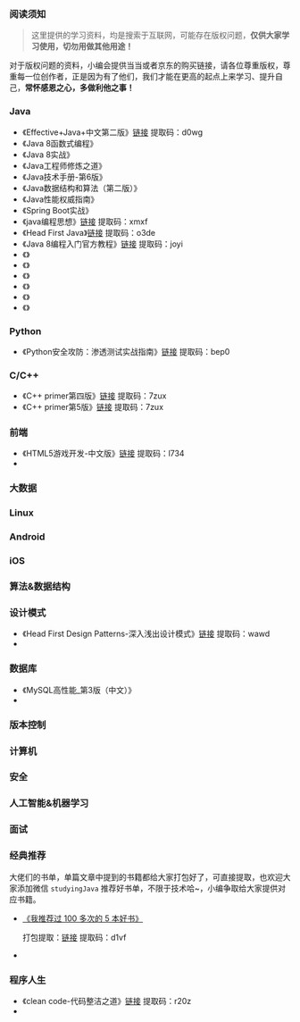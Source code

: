 ### 阅读须知

> 这里提供的学习资料，均是搜索于互联网，可能存在版权问题，**仅供大家学习使用，切勿用做其他用途！**

对于版权问题的资料，小编会提供当当或者京东的购买链接，请各位尊重版权，尊重每一位创作者，正是因为有了他们，我们才能在更高的起点上来学习、提升自己，**常怀感恩之心，多做利他之事！**



### Java

- 《Effective+Java+中文第二版》[链接](https://pan.baidu.com/s/1_TJqBLUiODGFa_KPhpNCwA) 提取码：d0wg
- 《Java 8函数式编程》
- 《Java 8实战》
- 《Java工程师修炼之道》
- 《Java技术手册-第6版》
- 《Java数据结构和算法（第二版）》
- 《Java性能权威指南》
- 《Spring Boot实战》
- 《java编程思想》[链接](ttps://pan.baidu.com/s/1lCWI1NomW4SnugavPSzrog) 提取码：xmxf
- 《Head First Java》[链接](https://pan.baidu.com/s/1MDi7cu59zlxnZZiCp-H6oQ) 提取码：o3de
- 《Java 8编程入门官方教程》[链接](https://pan.baidu.com/s/1PvrhuSymIJwtrKy2SXq3_Q) 提取码：joyi
- 《》
- 《》
- 《》
- 《》
- 《》
- 《》



### Python

- 《Python安全攻防：渗透测试实战指南》[链接](https://pan.baidu.com/s/1nKgpeO2ONTOuowdwkkczAg) 提取码：bep0



### C/C++

- 《C++ primer第四版》[链接](https://pan.baidu.com/s/1WDEqBx_EQwhDcKr8ULg7xg) 提取码：7zux
- 《C++ primer第5版》[链接](https://pan.baidu.com/s/1WDEqBx_EQwhDcKr8ULg7xg) 提取码：7zux



### 前端

- 《HTML5游戏开发-中文版》[链接](https://pan.baidu.com/s/1jQfWOOtGWB4V-JPqBngGGg) 提取码：l734
- 



### 大数据





### Linux





### Android





### iOS





### 算法&数据结构





### 设计模式

- 《Head First Design Patterns-深入浅出设计模式》[链接](https://pan.baidu.com/s/1F40p9m_T1KEON7EX8gay5A) 提取码：wawd
- 



### 数据库

- 《MySQL高性能_第3版（中文）》
- 



### 版本控制





### 计算机





### 安全





### 人工智能&机器学习





### 面试





### 经典推荐

大佬们的书单，单篇文章中提到的书籍都给大家打包好了，可直接提取，也欢迎大家添加微信 `studyingJava` 推荐好书单，不限于技术哈~，小编争取给大家提供对应书籍。

- [《我推荐过 100 多次的 5 本好书》](https://mp.weixin.qq.com/s/luE-U7cJdkaajTFXoFwFXA)

  打包提取：[链接](https://pan.baidu.com/s/19oATmxAPmFjpQUt2t9Y9ng) 提取码：d1vf

- 





### 程序人生

- 《clean code-代码整洁之道》[链接](https://pan.baidu.com/s/1Wx0Ba8GLCBD_gvbhMouOfw) 提取码：r20z
- 


